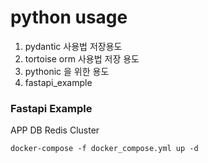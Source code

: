 # python usage
1. pydantic 사용법 저장용도
2. tortoise orm 사용법 저장 용도
3. pythonic 을 위한 용도
4. fastapi_example





### Fastapi Example 

APP 
DB 
Redis Cluster  

```
docker-compose -f docker_compose.yml up -d

```
